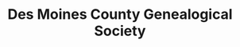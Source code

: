 ---
layout: repo
title: "Des Moines County Genealogical Society"
id: 11763
permalink: repos/11763/
---